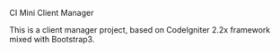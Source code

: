 CI Mini Client Manager

This is a client manager project, based on CodeIgniter 2.2x framework mixed with Bootstrap3.
